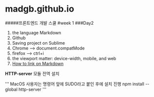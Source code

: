 # madgb.github.io
#####프론트엔드 개발 스쿨
#week 1
###Day2
1. the language Markdown
1. Github
1. Saving project on Sublime
1. Chrome --> document.compatMode
1. firefox --> ctrl+i
1. the viewport matter: device-width, mobile, and web
1. [How to link on Markdown](http://daum.net)

**HTTP-server** 모듈 전역 설치

'''
MacOS 사용자는 명령어 앞에 SUDO라고 붙인 후에 설치 진행
npm install --global http-server
'''
